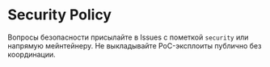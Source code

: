 # Security Policy
Вопросы безопасности присылайте в Issues с пометкой `security` или напрямую мейнтейнеру.
Не выкладывайте PoC-эксплоиты публично без координации.
